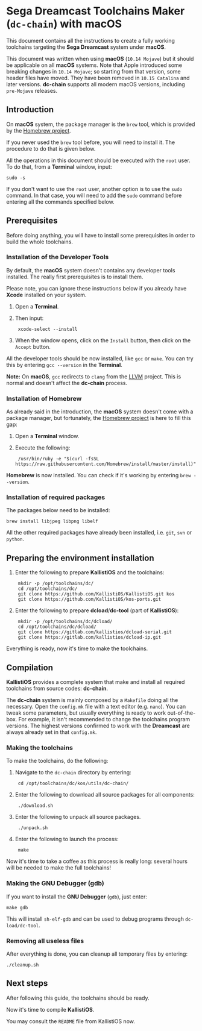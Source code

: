 # Sega Dreamcast Toolchains Maker (`dc-chain`) with macOS #

This document contains all the instructions to create a fully working
toolchains targeting the **Sega Dreamcast** system under **macOS**.

This document was written when using **macOS** (`10.14 Mojave`) but it should be
applicable on all **macOS** systems. Note that Apple introduced some breaking
changes in `10.14 Mojave`; so starting from that version, some header files have
moved. They have been removed in `10.15 Catalina` and later versions.
**dc-chain** supports all modern macOS versions, including `pre-Mojave`
releases.

## Introduction ##

On **macOS** system, the package manager is the `brew` tool, which is provided
by the [Homebrew project](https://brew.sh).
 
If you never used the `brew` tool before, you will need to install it. The
procedure to do that is given below.

All the operations in this document should be executed with the `root` user. To
do that, from a **Terminal** window, input:

	sudo -s

If you don't want to use the `root` user, another option is to use the `sudo`
command. In that case, you will need to add the `sudo` command before entering
all the commands specified below.

## Prerequisites ##

Before doing anything, you will have to install some prerequisites in order to
build the whole toolchains.

### Installation of the Developer Tools ###

By default, the **macOS** system doesn't contains any developer tools installed.
The really first prerequisites is to install them.

Please note, you can ignore these instructions below if you already have
**Xcode** installed on your system.

1. Open a **Terminal**.

2. Then input:

		xcode-select --install

3. When the window opens, click on the `Install` button, then click on the
   `Accept` button.

All the developer tools should be now installed, like `gcc` or `make`. You can
try this by entering `gcc --version` in the **Terminal**.

**Note:** On **macOS**, `gcc` redirects to `clang` from the [LLVM](https://llvm.org/)
project. This is normal and doesn't affect the **dc-chain** process.

### Installation of Homebrew ###

As already said in the introduction, the **macOS** system doesn't come with a
package manager, but fortunately, the [Homebrew project](https://brew.sh) is
here to fill this gap:

1. Open a **Terminal** window.

2. Execute the following:

		/usr/bin/ruby -e "$(curl -fsSL https://raw.githubusercontent.com/Homebrew/install/master/install)"

**Homebrew** is now installed. You can check if it's working by entering
`brew --version`.

### Installation of required packages ###

The packages below need to be installed:

	brew install libjpeg libpng libelf

All the other required packages have already been installed, i.e. `git`, `svn`
or `python`.

## Preparing the environment installation ##

1. Enter the following to prepare **KallistiOS** and the toolchains:

		mkdir -p /opt/toolchains/dc/
		cd /opt/toolchains/dc/
		git clone https://github.com/KallistiOS/KallistiOS.git kos
		git clone https://github.com/KallistiOS/kos-ports.git

2. Enter the following to prepare **dcload**/**dc-tool** (part of 
   **KallistiOS**):
 
		mkdir -p /opt/toolchains/dc/dcload/
		cd /opt/toolchains/dc/dcload/
		git clone https://gitlab.com/kallistios/dcload-serial.git
		git clone https://gitlab.com/kallistios/dcload-ip.git

Everything is ready, now it's time to make the toolchains.

## Compilation ##

**KallistiOS** provides a complete system that make and install all required
toolchains from source codes: **dc-chain**.

The **dc-chain** system is mainly composed by a `Makefile` doing all the
necessary. Open the `config.mk` file with a text editor (e.g. `nano`). 
You can tweak some parameters, but usually everything is ready to work
out-of-the-box. For example, it isn't recommended to change the toolchains
program versions. The highest versions confirmed to work with the **Dreamcast**
are always already set in that `config.mk`.

### Making the toolchains ###

To make the toolchains, do the following:

1. Navigate to the `dc-chain` directory by entering:

		cd /opt/toolchains/dc/kos/utils/dc-chain/
	
2. Enter the following to download all source packages for all components:

		./download.sh

3. Enter the following to unpack all source packages.

		./unpack.sh

4. Enter the following to launch the process:

		make

Now it's time to take a coffee as this process is really long: several hours
will be needed to make the full toolchains!

### Making the GNU Debugger (gdb) ###

If you want to install the **GNU Debugger** (`gdb`), just enter:

	make gdb

This will install `sh-elf-gdb` and can be used to debug programs through
`dc-load/dc-tool`.

### Removing all useless files ###

After everything is done, you can cleanup all temporary files by entering:

	./cleanup.sh

## Next steps ##

After following this guide, the toolchains should be ready.

Now it's time to compile **KallistiOS**.

You may consult the `README` file from KallistiOS now.
